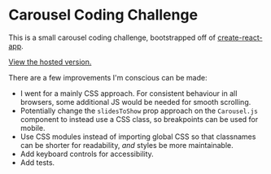 # Carousel Coding Challenge

This is a small carousel coding challenge, bootstrapped off of [create-react-app](https://github.com/facebook/create-react-app).

[View the hosted version.](https://dlevs.github.io/carousel-challenge/build/index.html)

There are a few improvements I'm conscious can be made:

- I went for a mainly CSS approach. For consistent behaviour in all browsers, some additional JS would be needed for smooth scrolling.
- Potentially change the `slidesToShow` prop approach on the `Carousel.js` component to instead use a CSS class, so breakpoints can be used for mobile.
- Use CSS modules instead of importing global CSS so that classnames can be shorter for readability, _and_ styles be more maintainable.
- Add keyboard controls for accessibility.
- Add tests.
